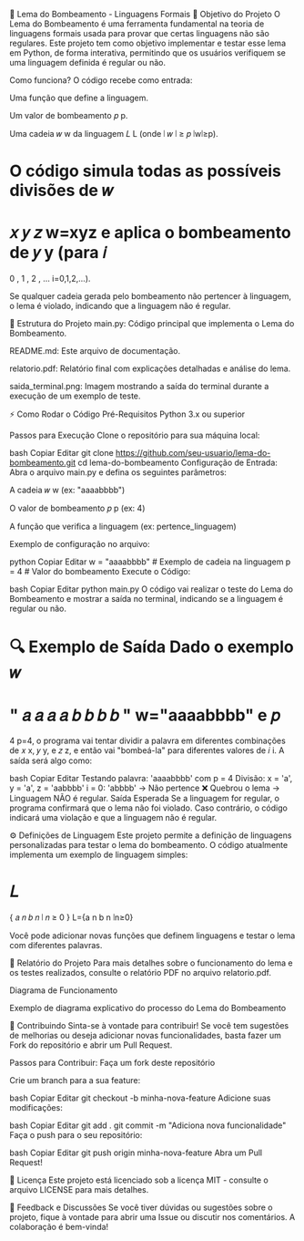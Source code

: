 🚀 Lema do Bombeamento - Linguagens Formais
🎯 Objetivo do Projeto
O Lema do Bombeamento é uma ferramenta fundamental na teoria de linguagens formais usada para provar que certas linguagens não são regulares. Este projeto tem como objetivo implementar e testar esse lema em Python, de forma interativa, permitindo que os usuários verifiquem se uma linguagem definida é regular ou não.

Como funciona?
O código recebe como entrada:

Uma função que define a linguagem.

Um valor de bombeamento 
𝑝
p.

Uma cadeia 
𝑤
w da linguagem 
𝐿
L (onde 
∣
𝑤
∣
≥
𝑝
∣w∣≥p).

O código simula todas as possíveis divisões de 
𝑤
=
𝑥
𝑦
𝑧
w=xyz e aplica o bombeamento de 
𝑦
y (para 
𝑖
=
0
,
1
,
2
,
…
i=0,1,2,…).

Se qualquer cadeia gerada pelo bombeamento não pertencer à linguagem, o lema é violado, indicando que a linguagem não é regular.

🧰 Estrutura do Projeto
main.py: Código principal que implementa o Lema do Bombeamento.

README.md: Este arquivo de documentação.

relatorio.pdf: Relatório final com explicações detalhadas e análise do lema.

saida_terminal.png: Imagem mostrando a saída do terminal durante a execução de um exemplo de teste.

⚡ Como Rodar o Código
Pré-Requisitos
Python 3.x ou superior

Passos para Execução
Clone o repositório para sua máquina local:

bash
Copiar
Editar
git clone https://github.com/seu-usuario/lema-do-bombeamento.git
cd lema-do-bombeamento
Configuração de Entrada: Abra o arquivo main.py e defina os seguintes parâmetros:

A cadeia 
𝑤
w (ex: "aaaabbbb")

O valor de bombeamento 
𝑝
p (ex: 4)

A função que verifica a linguagem (ex: pertence_linguagem)

Exemplo de configuração no arquivo:

python
Copiar
Editar
w = "aaaabbbb"  # Exemplo de cadeia na linguagem
p = 4           # Valor do bombeamento
Execute o Código:

bash
Copiar
Editar
python main.py
O código vai realizar o teste do Lema do Bombeamento e mostrar a saída no terminal, indicando se a linguagem é regular ou não.

🔍 Exemplo de Saída
Dado o exemplo 
𝑤
=
"
𝑎
𝑎
𝑎
𝑎
𝑏
𝑏
𝑏
𝑏
"
w="aaaabbbb" e 
𝑝
=
4
p=4, o programa vai tentar dividir a palavra em diferentes combinações de 
𝑥
x, 
𝑦
y, e 
𝑧
z, e então vai "bombeá-la" para diferentes valores de 
𝑖
i. A saída será algo como:

bash
Copiar
Editar
Testando palavra: 'aaaabbbb' com p = 4
Divisão: x = 'a', y = 'a', z = 'aabbbb'
  i = 0: 'abbbb' → Não pertence
❌ Quebrou o lema → Linguagem NÃO é regular.
Saída Esperada
Se a linguagem for regular, o programa confirmará que o lema não foi violado. Caso contrário, o código indicará uma violação e que a linguagem não é regular.

⚙️ Definições de Linguagem
Este projeto permite a definição de linguagens personalizadas para testar o lema do bombeamento. O código atualmente implementa um exemplo de linguagem simples:

𝐿
=
{
𝑎
𝑛
𝑏
𝑛
∣
𝑛
≥
0
}
L={a 
n
 b 
n
 ∣n≥0}

Você pode adicionar novas funções que definem linguagens e testar o lema com diferentes palavras.

📝 Relatório do Projeto
Para mais detalhes sobre o funcionamento do lema e os testes realizados, consulte o relatório PDF no arquivo relatorio.pdf.

Diagrama de Funcionamento

Exemplo de diagrama explicativo do processo do Lema do Bombeamento

🔧 Contribuindo
Sinta-se à vontade para contribuir! Se você tem sugestões de melhorias ou deseja adicionar novas funcionalidades, basta fazer um Fork do repositório e abrir um Pull Request.

Passos para Contribuir:
Faça um fork deste repositório

Crie um branch para a sua feature:

bash
Copiar
Editar
git checkout -b minha-nova-feature
Adicione suas modificações:

bash
Copiar
Editar
git add .
git commit -m "Adiciona nova funcionalidade"
Faça o push para o seu repositório:

bash
Copiar
Editar
git push origin minha-nova-feature
Abra um Pull Request!

📄 Licença
Este projeto está licenciado sob a licença MIT - consulte o arquivo LICENSE para mais detalhes.

🏅 Feedback e Discussões
Se você tiver dúvidas ou sugestões sobre o projeto, fique à vontade para abrir uma Issue ou discutir nos comentários. A colaboração é bem-vinda!


